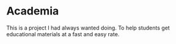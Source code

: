 # Academia

This is a project I had always wanted doing. To help students get educational materials at a fast and easy rate.
